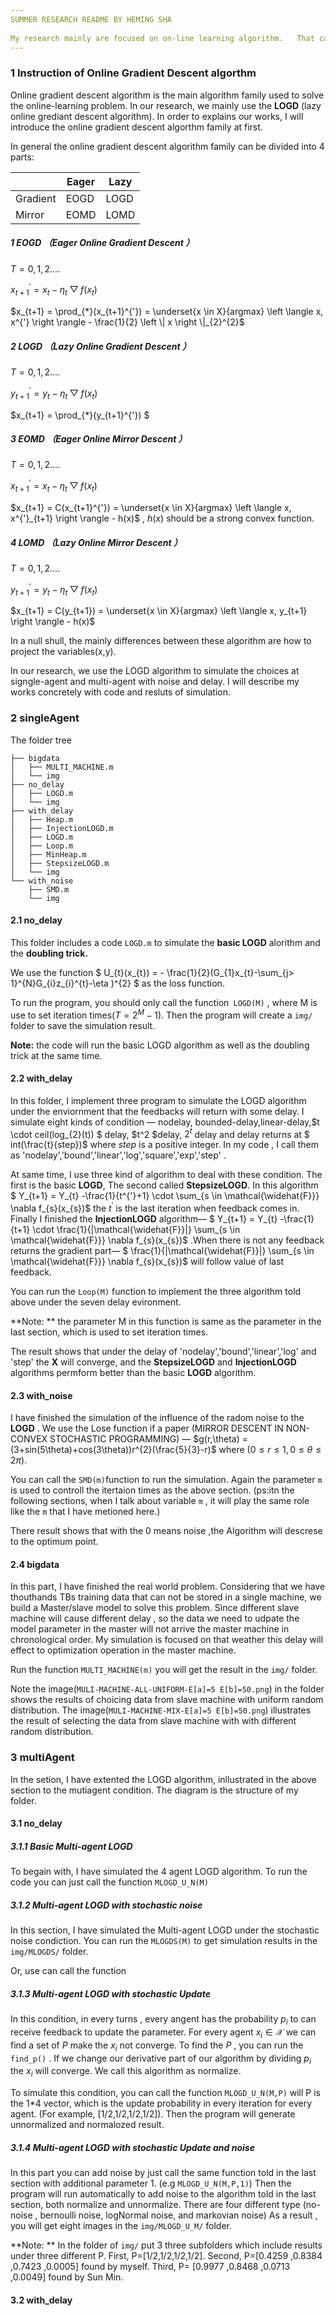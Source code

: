 ```yaml
---
SUMMER RESEARCH README BY HEMING SHA
 
My research mainly are focused on on-line learning algorithm.   That can be divided into two parts — single-agent and multi-agent. I will fully illustrate my results in the following parts.
---
```


### 1 Instruction of Online Gradient Descent algorthm

Online gradient descent algorithm is the main algorithm family used to solve the online-learning problem.  In our research, we mainly use the **LOGD** (lazy online grediant descent algorithm). In order to explains our works, I will introduce the online gradient descent algorthm family at first.

In general the online gradient descent algorithm family can be divided into 4 parts:

|          | Eager | Lazy |
| -------- | ----- | ---- |
| Gradient | EOGD  | LOGD |
| Mirror   | EOMD  | LOMD |

##### 1 EOGD  （Eager Online Gradient Descent ）

$T = 0,1,2….$

$x_{t+1}^{'} = x_{t} - \eta_{t} \bigtriangledown f(x_{t})$ 

$x_{t+1} = \prod_{*}(x_{t+1}^{'}) = \underset{x \in X}{argmax} \left \langle x, x^{'}  \right \rangle - \frac{1}{2} \left \| x \right \|_{2}^{2}$

##### 2 LOGD  （Lazy Online Gradient Descent ）

$T = 0,1,2….$

$y_{t+1}^{'} = y_{t} - \eta_{t} \bigtriangledown f(x_{t})$ 

$x_{t+1} = \prod_{*}(y_{t+1}^{'}) $  

##### 3 EOMD  （Eager Online Mirror Descent ）

$T = 0,1,2….$

$x_{t+1}^{'} = x_{t} - \eta_{t} \bigtriangledown f(x_{t})$ 

$x_{t+1} = C(x_{t+1}^{'}) =  \underset{x \in X}{argmax} \left \langle x, x^{'}_{t+1}  \right \rangle - h(x)$  , $h(x)$ should be a strong convex function.

##### 4  LOMD  （Lazy Online Mirror Descent ）

$T = 0,1,2….$

$y_{t+1}^{'} = y_{t} - \eta_{t} \bigtriangledown f(x_{t})$ 

$x_{t+1} = C(y_{t+1}) =  \underset{x \in X}{argmax} \left \langle x, y_{t+1}  \right \rangle - h(x)$  

In a null shull, the mainly differences between these algorithm are how to project the variables(x,y). 

In our research, we use the LOGD algorithm to simulate the choices at signgle-agent and multi-agent with noise and delay. I will describe my works concretely with code and resluts of simulation.

### 2 singleAgent 

The folder tree

```
├── bigdata
│   ├── MULTI_MACHINE.m
│   └── img
├── no_delay
│   ├── LOGD.m
│   └── img
├── with_delay
│   ├── Heap.m
│   ├── InjectionLOGD.m
│   ├── LOGD.m
│   ├── Loop.m
│   ├── MinHeap.m
│   ├── StepsizeLOGD.m
│   └── img
└── with_noise
    ├── SMD.m
    └── img
```

#### 2.1 no_delay

This folder includes a code `LOGD.m`  to simulate the **basic LOGD** alorithm and the **doubling trick.**

We use the function $ U_{t}(x_{t}) = - \frac{1}{2}(G_{1}x_{t}-\sum_{j> 1}^{N}G_{i}z_{i}^{t}-\eta )^{2} $ as the loss function.

To run the program, you should only call the function` LOGD(M)` , where M is use to set iteration times($T = 2^M -1$). Then the program will create a `img/` folder to save the simulation result. 

**Note:** the code will run the basic LOGD algorithm as well as the doubling trick at the same time.

#### 2.2 with_delay

In this folder, I implement three program to simulate the LOGD algorithm under the enviornment that the feedbacks will return with some delay. I simulate  eight kinds of condition — nodelay, bounded-delay,linear-delay,$t \cdot ceil(log_{2}(t)) $ delay, $t^2 $delay, $2^t$ delay and delay returns at $ int(\frac{t}{step})$ where *step* is a positive integer. In my code , I call them as 'nodelay','bound','linear','log','square','exp','step' . 

At same time, I use three kind of algorithm to deal with these condition. The first is the basic **LOGD**, The second called **StepsizeLOGD**. In this algorithm $ Y_{t+1} = Y_{t} -\frac{1}{t^{'}+1} \cdot  \sum_{s \in \mathcal{\widehat{F}}} \nabla f_{s}(x_{s})$ the $t^{'}$ is the last iteration when feedback comes in. Finally I finished the **InjectionLOGD** algorithm— $ Y_{t+1} = Y_{t} -\frac{1}{t+1} \cdot \frac{1}{|\mathcal{\widehat{F}}|} \sum_{s \in \mathcal{\widehat{F}}} \nabla f_{s}(x_{s})$ .When there is not any feedback returns the gradient part— $ \frac{1}{|\mathcal{\widehat{F}}|} \sum_{s \in \mathcal{\widehat{F}}} \nabla f_{s}(x_{s})$  will follow value of  last feedback. 

You can run the `Loop(M)` function to implement the three algorithm told above under the seven delay evironment. 

**Note: ** the parameter M in this function is same as the parameter in the last section, which is used to set iteration times.

The result shows that under the delay of 'nodelay','bound','linear','log' and 'step' the **X** will converge, and the **StepsizeLOGD** and **InjectionLOGD**  algorithms permform better than the basic **LOGD** algorithm.

#### 2.3 with_noise

I have finished the simulation of the influence of the radom noise to the **LOGD** . We use the Lose function if a paper (MIRROR DESCENT IN NON-CONVEX STOCHASTIC PROGRAMMING) — $g(r,\theta) = (3+sin(5\theta)+cos(3\theta))r^{2}(\frac{5}{3}-r)$ where ($0\leq r \leq 1, 0\leq \theta \leq 2\pi$).

You can call the `SMD(m)`function to run the simulation. Again the parameter `m` is used to controll the itertaion times as the above section. (ps:itn the following sections, when I talk about variable `m` , it will play the same role like the `m` that I have metioned here.)

There result shows that with the 0 means noise ,the Algorithm will descrese to the optimum point.

#### 2.4  bigdata

In this part, I have finished the real world problem. Considering that we have thouthands TBs training data that can not be stored in a single machine, we build a Master/slave  model to solve this problem. Since different slave  machine will cause different delay , so the data we need to udpate the model parameter in the master will not arrive the master machine in chronological order. My simulation is focused on that weather this delay will effect to optimization operation in the master machine. 

Run the function `MULTI_MACHINE(m)` you will get the result in the `img/` folder.

Note the image(`MULI-MACHINE-ALL-UNIFORM-E[a]=5 E[b]=50.png`) in the folder shows the results of choicing data from slave machine with uniform random distribution. The image(`MULI-MACHINE-MIX-E[a]=5 E[b]=50.png`) illustrates the result of selecting the  data from slave machine with with different random distribution.

### 3 multiAgent

In the setion, I have extented the LOGD algorithm, inllustrated in the above section to the mutiagent condition. The diagram is the structure of my folder. 

#### 3.1 no_delay

##### 3.1.1 Basic Multi-agent LOGD

To begain with, I have simulated the 4 agent LOGD algorithm. To run the code you can just call the function `MLOGD_U_N(M)` 

##### 3.1.2 Multi-agent LOGD with stochastic noise

In this section, I have simulated the  Multi-agent LOGD under the stochastic noise condiction. You can run the `MLOGDS(M)` to get simulation results in the `img/MLOGDS/` folder.

Or, use can call the function

##### 3.1.3 Multi-agent LOGD with stochastic Update

In this condition, in every turns , every angent has the probability $p_{i}$ to can receive feedback to update the parameter. For every agent $x_{i} \in \mathcal{X}$ we can find a set of $P$ make the $x_{i}$ not converge.  To find the $P$ , you can run the `find_p()` . If we change our derivative part of our algorithm by dividing $p_{i}$ the $x_{i}$ will converge. We call this algorithm as normalize.

To simulate this condition, you can call the function `MLOGD_U_N(M,P)` will P is the 1*4 vector, which is the update probability in every iteration for every agent. (For example, [1/2,1/2,1/2,1/2]). Then the program will generate unnormalized and normalozed result.

##### 3.1.4 Multi-agent LOGD with stochastic Update and noise

In this part you can add noise by just call the same function told in the last section with additional parameter 1. (e.g `MLOGD_U_N(M,P,1)`) Then the program will run automatically to add noise to the algorithm told in the last section, both normalize and unnormalize. There are four different type (no-noise , bernoulli noise, logNormal noise, and markovian noise) As a result , you will get eight images in the `img/MLOGD_U_M/` folder.

**Note: ** In the folder of `img/` put 3 three subfolders which include results under three different P. First, P=[1/2,1/2,1/2,1/2]. Second, P=[0.4259 ,0.8384 ,0.7423 ,0.0005]  found by myself. Third, P= [0.9977 ,0.8468 ,0.0713 ,0.0049] found by Sun Min.

#### 3.2 with_delay

